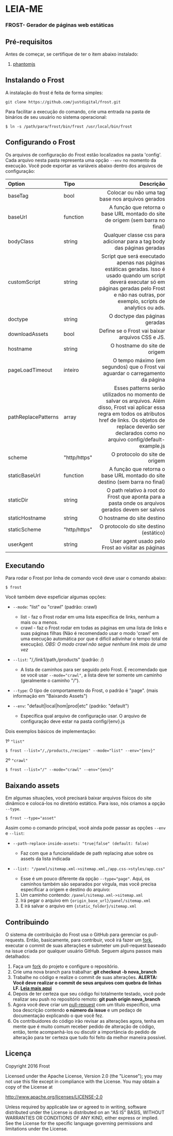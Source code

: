 
# LEIA-ME

### FROST- Gerador de páginas web estáticas

## Pré-requisitos

Antes de começar, se certifique de ter o item abaixo instalado:

1. [phantomjs](http://phantomjs.org/)

## Instalando o Frost

A instalação do frost é feita de forma simples:

```
git clone https://github.com/justdigital/frost.git
```

Para facilitar a execução do comando, crie uma entrada na pasta de binários de seu usuário no sistema operacional:

```
$ ln -s /path/para/frost/bin/frost /usr/local/bin/frost
```

## Configurando o Frost

Os arquivos de configuração do Frost estão localizados na pasta 'config'. Cada arquivo nesta pasta representa uma opção `--env` no momento da execução. Você pode exportar as variáveis abaixo dentro dos arquivos de configuração:

  |Option|Tipo|Descrição|
  |:---|:---|---:|
  |baseTag|bool|Colocar ou não uma tag base nos arquivos gerados|
  |baseUrl|function|A função que retorna o base URL montado do site de origem (sem barra no final)|
  |bodyClass|string|Qualquer classe css para adicionar para a tag body das páginas geradas|
  |customScript|string|Script que será executado apenas nas páginas estáticas geradas. Isso é usado quando um script deverá executar só em páginas geradas pelo Frost e não nas outras, por exemplo, scripts de analytics ou ads.|
  |doctype|string|O doctype das páginas geradas|
  |downloadAssets|bool|Define se o Frost vai baixar arquivos CSS e JS.|
  |hostname|string|O hostname do site de origem|
  |pageLoadTimeout|inteiro|O tempo máximo (em segundos) que o Frost vai aguardar o carregamento da página|
  |pathReplacePatterns|array|Esses patterns serão utilizados no momento de salvar os arquivos. Além disso, Frost vai aplicar essa regra em todos os atributos href de links.  Os objetos de replace deverão ser declarados como no arquivo config/default-example.js|
  |scheme|"http/https"|O protocolo do site de origem|
  |staticBaseUrl|function|A função que retorna o base URL montado do site destino (sem barra no final)|
  |staticDir|string|O path relativo à root do Frost que aponta para a pasta onde os arquivos gerados devem ser salvos|
  |staticHostname|string|O hostname do site destino|
  |staticScheme|"http/https"|O protocolo do site destino (estático)|
  |userAgent|string|User agent usado pelo Frost ao visitar as páginas|

## Executando

Para rodar o Frost por linha de comando você deve usar o comando abaixo:

```
$ frost
```

Você também deve espeficiar algumas opções:

  * `--mode`: "list" ou "crawl" (padrão: crawl)
    * list  - faz o Frost rodar em uma lista específica de links, nenhum a mais ou a menos.
    * crawl - faz o Frost rodar em todas as páginas em uma lista de links e suas páginas filhas (Não é recomendado usar o modo 'crawl' em uma execução automática por que é difícil adivinhar o tempo total de execução).
    *OBS: O modo crawl não segue nenhum link mais de uma vez*

  * `--list`: "/,/link1/path,/products" (padrão: /)
    * A lista de caminhos para ser seguido pelo Frost. É recomendado que se você usar `--mode="crawl"`, a lista deve ter somente um caminho (geralmente o caminho "/").

  * `--type`: O tipo de comportamento do Frost, o padrão é "page". (mais informação em "Baixando Assets")

  * `--env`: "default|local|hom|prod|etc" (padrão: "default")
    * Especifica qual arquivo de configuração usar. O arquivo de configuração deve estar na pasta config/{env}.js


Dois exemplos básicos de implementação:

1º `"list"`
```
$ frost --list="/,/products,/recipes" --mode="list" --env="{env}"
```
2º `"crawl"`
```
$ frost --list="/" --mode="crawl" --env="{env}"
```

## Baixando assets


Em algumas situações, você precisará baixar arquivos físicos do site dinâmico e colocá-los no diretório estático. Para isso, nós criamos a opção `--type`.

  `$ frost --type="asset"`

Assim como o comando principal, você ainda pode passar as opções `--env` e `--list`:

  * `--path-replace-inside-assets: "true|false" (default: false)`
    * Faz com que a funcionalidade de path replacing atue sobre os assets da lista indicada
  * `--list: "/panel/sitemap.xml->sitemap.xml,/app.css->styles/app.css"`
    * Esse é um pouco diferente da opção `--type="page"`. Aqui, os caminhos também são separados por vírgula, mas você precisa especificar a origem e destino do arquivo:

     1. Um caminho contendo:  `/panel/sitemap.xml->sitemap.xml`
     2. Irá pegar o arquivo em `{origin_base_url}/panel/sitemap.xml`
     3. E irá salvar o arquivo em `{static_folder}/sitemap.xml`

## Contribuindo


O sistema de contribuição do Frost usa o GitHub para gerenciar os pull-requests. Então, basicamente, para contribuir, você irá fazer um [fork](https://help.github.com/articles/fork-a-repo/), executar o commit de suas alterações e submeter um pull-request baseado na issue criada por qualquer usuário GitHub. Seguem alguns passos mais detalhados:

1. Faça um [fork](https://help.github.com/articles/fork-a-repo/) do projeto e configure o repositório.
2. Crie uma nova branch para trabalhar: **git checkout -b nova_branch**
3. Trabalhe no código e realize o commit de suas alterações. **ALERTA: Você deve realizar o commit de seus arquivos com quebra de linhas LF. [Leia mais aqui](https://help.github.com/articles/dealing-with-line-endings/)**
4. Depois de ter certeza que seu código foi totalmente testado, você pode realizar seu push no repositório remoto: **git push origin nova_branch**
5. Agora você deve criar um [pull-request](https://help.github.com/articles/creating-a-pull-request) com um título específico, uma boa descrição contendo **o número da issue** e um pedaço de documentação explicando o que você fez.
6. Os contribuidores do código irão revisar as alterações agora, tenha em mente que é muito comum receber pedido de alteração de código, então, tente acompanhá-los ou discutir a importância do pedido de alteração para ter certeza que tudo foi feito da melhor maneira possível.

## Licença

Copyright 2016 Frost

Licensed under the Apache License, Version 2.0 (the "License"); you may not use this file except in compliance with the License. You may obtain a copy of the License at

http://www.apache.org/licenses/LICENSE-2.0

Unless required by applicable law or agreed to in writing, software distributed under the License is distributed on an "AS IS" BASIS, WITHOUT WARRANTIES OR CONDITIONS OF ANY KIND, either express or implied. See the License for the specific language governing permissions and limitations under the License.
